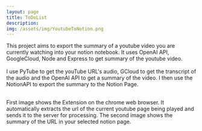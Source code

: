 ```yaml
---
layout: page
title: ToDoList
description:
img: /assets/img/YoutubeToNotion.png
---
```

This project aims to export the summary of a youtube video you are currently watching into your notion notebook. It uses OpenAI API, GoogleCloud, Node and Express to get summary of the youtube video.<br/><br/> I use PyTube to get the youTube URL's audio, GCloud to get the transcript of the audio and the OpenAI API to get a summary of the video. I then use the NotionAPI to export the summary to the Notion Page. 



<div class="img_row">
    <img class="col one left" src="{{ site.baseurl }}/assets/img/YTNotion1.png" alt="" title="example image"/>
    <img class="col one left" src="{{ site.baseurl }}/assets/img/YTNotion2.png" alt="" title="example image"/>
</div>
<div class="col three caption">
    First image shows the Extension on the chrome web browser. It automatically extracts the url of the current youtube page being played and sends it to the server for processing. The second image shows the summary of the URL in your selected notion page. 
</div>
